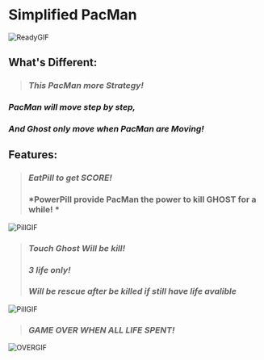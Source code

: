 # Simplified PacMan

![ReadyGIF](https://bitbucket.org/XiaodongQuan/simplified_pacman/raw/c995e50dcc1163d5cc3539d5f3fe27d1f1908939/introduction/showReady.gif)   

## What's Different:
>### *This PacMan more Strategy!*
### *PacMan will move step by step,*
### *And Ghost only move when PacMan are Moving!*

## Features:
>### *EatPill to get SCORE!*
>### *PowerPill provide PacMan the power to kill GHOST for a while! *  
  
![PillGIF](https://bitbucket.org/XiaodongQuan/simplified_pacman/raw/87a474c809b398df4d896ef262f30512469929f5/introduction/showPowerPill.gif)  

>### *Touch Ghost Will be kill!* 
>### *3 life only!* 
>### *Will be rescue after be killed if still have life avalible* 

![PillGIF](https://bitbucket.org/XiaodongQuan/simplified_pacman/raw/87a474c809b398df4d896ef262f30512469929f5/introduction/showDeath.gif)

>### *GAME OVER WHEN ALL LIFE SPENT!* 

![OVERGIF](https://bitbucket.org/XiaodongQuan/simplified_pacman/raw/f6074201a0ebdb449050c18569233e35c5ac997c/introduction/showGameOver.gif)

